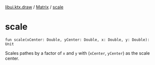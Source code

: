 [libui.ktx.draw](../index.md) / [Matrix](index.md) / [scale](./scale.md)

# scale

`fun scale(xCenter: Double, yCenter: Double, x: Double, y: Double): Unit`

Scales pathes by a factor of `x` and `y` with (`xCenter`, `yCenter`) as the scale center.

